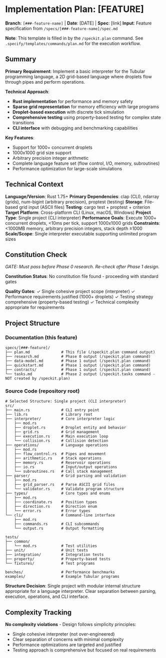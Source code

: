 # Implementation Plan: [FEATURE]

**Branch**: `[###-feature-name]` | **Date**: [DATE] | **Spec**: [link]
**Input**: Feature specification from `/specs/[###-feature-name]/spec.md`

**Note**: This template is filled in by the `/speckit.plan` command. See `.specify/templates/commands/plan.md` for the execution workflow.

## Summary

**Primary Requirement**: Implement a basic interpreter for the Tubular programming language, a 2D grid-based language where droplets flow through pipes and perform operations.

**Technical Approach**:
- **Rust implementation** for performance and memory safety
- **Sparse grid representation** for memory efficiency with large programs
- **Droplet-based execution** with discrete tick simulation
- **Comprehensive testing** using property-based testing for complex state transitions
- **CLI interface** with debugging and benchmarking capabilities

**Key Features**:
- Support for 1000+ concurrent droplets
- 1000x1000 grid size support
- Arbitrary precision integer arithmetic
- Complete language feature set (flow control, I/O, memory, subroutines)
- Performance optimization for large-scale simulations

## Technical Context

<!--
  ACTION REQUIRED: Replace the content in this section with the technical details
  for the project. The structure here is presented in advisory capacity to guide
  the iteration process.
-->

**Language/Version**: Rust 1.75+
**Primary Dependencies**: clap (CLI), ndarray (grids), num-bigint (arbitrary precision), proptest (testing)
**Storage**: File-based grid input (ASCII files)
**Testing**: cargo test + proptest + criterion
**Target Platform**: Cross-platform CLI (Linux, macOS, Windows)
**Project Type**: Single project (CLI interpreter)
**Performance Goals**: Execute 1000+ concurrent droplets, <10ms per tick, support 1000x1000 grids
**Constraints**: <1000MB memory, arbitrary precision integers, stack depth ≥1000
**Scale/Scope**: Single interpreter executable supporting unlimited program sizes

## Constitution Check

*GATE: Must pass before Phase 0 research. Re-check after Phase 1 design.*

**Constitution Status**: No constitution file found - proceeding with standard gates

**Quality Gates**:
✓ Single cohesive project scope (interpreter)
✓ Performance requirements justified (1000+ droplets)
✓ Testing strategy comprehensive (property-based testing)
✓ Technical complexity appropriate for requirements

## Project Structure

### Documentation (this feature)

```
specs/[###-feature]/
├── plan.md              # This file (/speckit.plan command output)
├── research.md          # Phase 0 output (/speckit.plan command)
├── data-model.md        # Phase 1 output (/speckit.plan command)
├── quickstart.md        # Phase 1 output (/speckit.plan command)
├── contracts/           # Phase 1 output (/speckit.plan command)
└── tasks.md             # Phase 2 output (/speckit.tasks command - NOT created by /speckit.plan)
```

### Source Code (repository root)
<!--
  ACTION REQUIRED: Replace the placeholder tree below with the concrete layout
  for this feature. Delete unused options and expand the chosen structure with
  real paths (e.g., apps/admin, packages/something). The delivered plan must
  not include Option labels.
-->

```
# Selected Structure: Single project (CLI interpreter)
src/
├── main.rs              # CLI entry point
├── lib.rs               # Library root
├── interpreter/         # Core interpreter logic
│   ├── mod.rs
│   ├── droplet.rs       # Droplet entity and behavior
│   ├── grid.rs          # Grid management
│   ├── execution.rs     # Main execution loop
│   └── collision.rs     # Collision detection
├── operations/          # Language operations
│   ├── mod.rs
│   ├── flow_control.rs  # Pipes and movement
│   ├── arithmetic.rs    # Stack operations
│   ├── memory.rs        # Reservoir operations
│   ├── io.rs            # Input/output operations
│   └── subroutines.rs   # Call stack management
├── parser/              # Grid parsing and validation
│   ├── mod.rs
│   ├── grid_parser.rs   # Parse ASCII grid files
│   └── validator.rs     # Validate program structure
├── types/               # Core types and enums
│   ├── mod.rs
│   ├── coordinate.rs    # Position types
│   ├── direction.rs     # Direction enum
│   └── error.rs         # Error types
└── cli/                 # Command-line interface
    ├── mod.rs
    ├── commands.rs      # CLI subcommands
    └── output.rs        # Output formatting

tests/
├── common/
│   └── mod.rs           # Test utilities
├── unit/                # Unit tests
├── integration/         # Integration tests
├── property/            # Property-based tests
└── fixtures/            # Test programs

benches/                 # Performance benchmarks
examples/                # Example Tubular programs
```

**Structure Decision**: Single project with modular internal structure appropriate for a language interpreter. Clear separation between parsing, execution, operations, and CLI interface.

## Complexity Tracking

**No complexity violations** - Design follows simplicity principles:
- Single cohesive interpreter (not over-engineered)
- Clear separation of concerns with minimal complexity
- Performance optimizations are targeted and justified
- Testing approach is comprehensive but focused on real requirements
